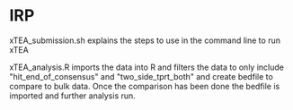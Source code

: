 # IRP

xTEA_submission.sh explains the steps to use in the command line to run xTEA

xTEA_analysis.R imports the data into R and filters the data to only include "hit_end_of_consensus" and "two_side_tprt_both" and create bedfile to compare to bulk data. Once the comparison has been done the bedfile is imported and further analysis run.

